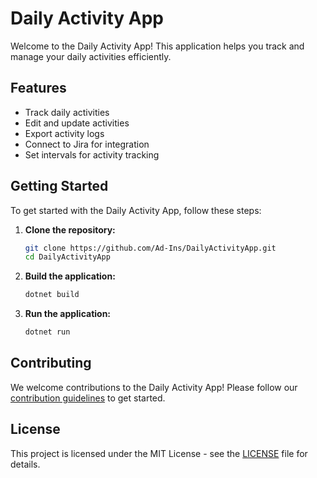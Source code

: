 
# Daily Activity App

Welcome to the Daily Activity App! This application helps you track and manage your daily activities efficiently.

## Features
- Track daily activities
- Edit and update activities
- Export activity logs
- Connect to Jira for integration
- Set intervals for activity tracking

## Getting Started
To get started with the Daily Activity App, follow these steps:

1. **Clone the repository:**
   ```bash
   git clone https://github.com/Ad-Ins/DailyActivityApp.git
   cd DailyActivityApp
   ```

2. **Build the application:**
   ```bash
   dotnet build
   ```

3. **Run the application:**
   ```bash
   dotnet run
   ```

## Contributing
We welcome contributions to the Daily Activity App! Please follow our [contribution guidelines](CONTRIBUTING.md) to get started.

## License
This project is licensed under the MIT License - see the [LICENSE](LICENSE) file for details.
